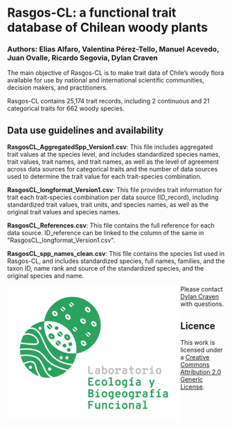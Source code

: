 # Rasgos-CL: a functional trait database of Chilean woody plants 
### Authors: Elias Alfaro, Valentina Pérez-Tello, Manuel Acevedo, Juan Ovalle, Ricardo Segovia, Dylan Craven


The main objective of Rasgos-CL is to make trait data of Chile’s woody flora available for use by national and international scientific communities, decision makers, and practitioners.

Rasgos-CL contains 25,174 trait records, including 2 continuous and 21 categorical traits for 662 woody species. 

## Data use guidelines and availability  

**RasgosCL_AggregatedSpp_Version1.csv**: This file includes aggregated trait values at the species level, and includes standardized species names, trait values, trait names, and trait names, as well as the level of agreement across data sources for categorical traits and the number of data sources used to determine the trait value for each trait-species combination. 

**RasgosCL_longformat_Version1.csv**: This file provides trait information for trait each trait-species combination per data source (ID_record), including standardized trait values, trait units, and species names, as well as the original trait values and species names. 

**RasgosCL_References.csv**: This file contains the full reference for each data source. ID_reference can be linked to the column of the same in "RasgosCL_longformat_Version1.csv".

**RasgosCL_spp_names_clean.csv**: This file contains the species list used in Rasgos-CL, and includes standardized species, full names, families, and the taxon ID, name rank and source of the standardized species, and the 
original species and name.

<img src="Image/Imagotipo_verde_300dpi.png" align="left" alt="" width="400"/>

Please contact [Dylan Craven](mailto:dylan.craven@aya.yale.edu) with questions.  

## Licence  
 
This work is licensed under a [Creative Commons Attribution 2.0 Generic License](https://creativecommons.org/licenses/by/2.0/).
